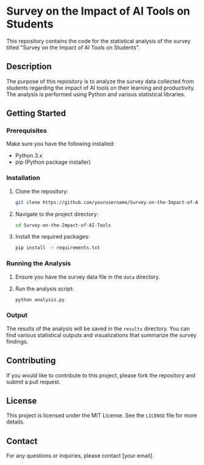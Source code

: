 # Survey on the Impact of AI Tools on Students

This repository contains the code for the statistical analysis of the survey titled "Survey on the Impact of AI Tools on Students".

## Description

The purpose of this repository is to analyze the survey data collected from students regarding the impact of AI tools on their learning and productivity. The analysis is performed using Python and various statistical libraries.

## Getting Started

### Prerequisites

Make sure you have the following installed:

- Python 3.x
- pip (Python package installer)

### Installation

1. Clone the repository:

   ```bash
   git clone https://github.com/yourusername/Survey-on-the-Impact-of-AI-Tools.git
   ```

2. Navigate to the project directory:

   ```bash
   cd Survey-on-the-Impact-of-AI-Tools
   ```

3. Install the required packages:

   ```bash
   pip install -r requirements.txt
   ```

### Running the Analysis

1. Ensure you have the survey data file in the `data` directory.
2. Run the analysis script:

   ```bash
   python analysis.py
   ```

### Output

The results of the analysis will be saved in the `results` directory. You can find various statistical outputs and visualizations that summarize the survey findings.

## Contributing

If you would like to contribute to this project, please fork the repository and submit a pull request.

## License

This project is licensed under the MIT License. See the `LICENSE` file for more details.

## Contact

For any questions or inquiries, please contact [your email].
